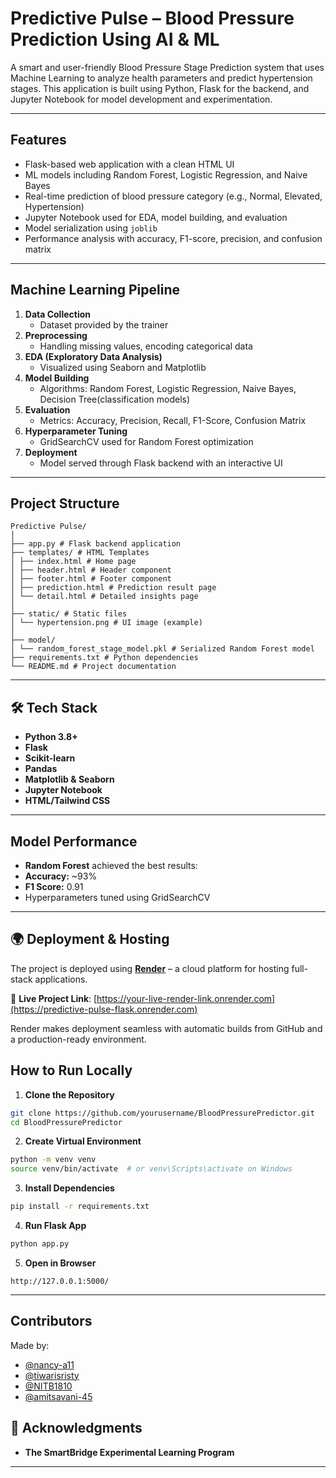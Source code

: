 #  Predictive Pulse – Blood Pressure Prediction Using AI & ML

A smart and user-friendly Blood Pressure Stage Prediction system that uses Machine Learning to analyze health parameters and predict hypertension stages. This application is built using Python, Flask for the backend, and Jupyter Notebook for model development and experimentation.

---

##  Features

-  Flask-based web application with a clean HTML UI
-  ML models including Random Forest, Logistic Regression, and Naive Bayes
-  Real-time prediction of blood pressure category (e.g., Normal, Elevated, Hypertension)
-  Jupyter Notebook used for EDA, model building, and evaluation
-  Model serialization using `joblib`
-  Performance analysis with accuracy, F1-score, precision, and confusion matrix

---

##  Machine Learning Pipeline

1. **Data Collection**
   - Dataset provided by the trainer
2. **Preprocessing**
   - Handling missing values, encoding categorical data
3. **EDA (Exploratory Data Analysis)**
   - Visualized using Seaborn and Matplotlib
4. **Model Building**
   - Algorithms: Random Forest, Logistic Regression, Naive Bayes, Decision Tree(classification models)
5. **Evaluation**
   - Metrics: Accuracy, Precision, Recall, F1-Score, Confusion Matrix
6. **Hyperparameter Tuning**
   - GridSearchCV used for Random Forest optimization
7. **Deployment**
   - Model served through Flask backend with an interactive UI

---

##  Project Structure
```
Predictive Pulse/
│
├── app.py # Flask backend application
├── templates/ # HTML Templates
│ ├── index.html # Home page
│ ├── header.html # Header component
│ ├── footer.html # Footer component
│ ├── prediction.html # Prediction result page
│ └── detail.html # Detailed insights page
│
├── static/ # Static files
│ └── hypertension.png # UI image (example)
│
├── model/
│ └── random_forest_stage_model.pkl # Serialized Random Forest model
├── requirements.txt # Python dependencies
└── README.md # Project documentation
```
---

## 🛠 Tech Stack

- **Python 3.8+**
- **Flask**
- **Scikit-learn**
- **Pandas**
- **Matplotlib & Seaborn**
- **Jupyter Notebook**
- **HTML/Tailwind CSS**

---

##  Model Performance

-  **Random Forest** achieved the best results:
  - **Accuracy:** ~93%
  - **F1 Score:** 0.91
  - Hyperparameters tuned using GridSearchCV

---
## 🌍 Deployment & Hosting

The project is deployed using **[Render](https://render.com/)** – a cloud platform for hosting full-stack applications.

🔗 **Live Project Link**: [https://your-live-render-link.onrender.com](https://predictive-pulse-flask.onrender.com)  

Render makes deployment seamless with automatic builds from GitHub and a production-ready environment.

##  How to Run Locally

1. **Clone the Repository**
```bash
git clone https://github.com/yourusername/BloodPressurePredictor.git
cd BloodPressurePredictor
```
2. **Create Virtual Environment**
```bash
python -m venv venv
source venv/bin/activate  # or venv\Scripts\activate on Windows
```

3. **Install Dependencies**
```bash
pip install -r requirements.txt
```

4. **Run Flask App**
```bash
python app.py
```

5. **Open in Browser**
```
http://127.0.0.1:5000/
```

---

##  Contributors

Made by:
- [@nancy-a11](https://github.com/nancy-a11)
- [@tiwarisristy](https://github.com/tiwarisristy)
- [@NITB1810](https://github.com/NITB1810)
- [@amitsavani-45](https://github.com/amitsavani-45)


## 📌 Acknowledgments

- **The SmartBridge Experimental Learning Program**


---

